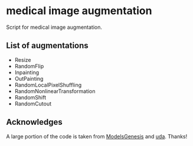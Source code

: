 # medical image augmentation
Script for medical image augmentation.

## List of augmentations
* Resize
* RandomFlip
* Inpainting
* OutPainting
* RandomLocalPixelShuffling
* RandomNonlinearTransformation
* RandomShift
* RandomCutout

##  Acknowledges
A large portion of the code is taken from [ModelsGenesis](https://github.com/MrGiovanni/ModelsGenesis/blob/master/pytorch/utils.py) and [uda](https://github.com/google-research/uda/blob/master/image/randaugment/augmentation_transforms.py). Thanks!
